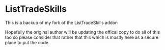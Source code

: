 # ListTradeSkills
This is a backup of my fork of the ListTradeSkills addon

Hopefully the original author will be updating the offical copy to 
do all of this too so please consider that rather that this which
is mostly here as a secure place to put the code.
